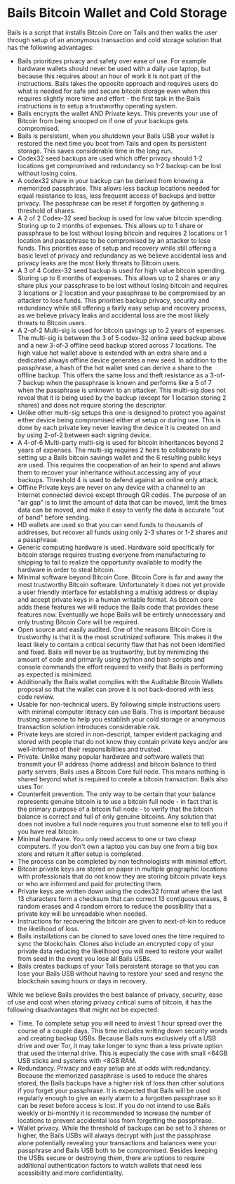 # Bails Bitcoin Wallet and Cold Storage

Bails is a script that installs Bitcoin Core on Tails and then walks the user through setup of an anonymous transaction and cold storage solution that has the following advantages:

* Bails prioritizes privacy and safety over ease of use. For example hardware wallets should never be used with a daily use laptop, but because this requires about an hour of work it is not part of the instructions. Bails takes the opposite approach and requires users do what is needed for safe and secure bitcoin storage even when this requires slightly more time and effort - the first task in the Bails instructions is to setup a trustworthy operating system.
* Bails encrypts the wallet AND Private keys. This prevents your use of Bitcoin from being snooped on if one of your backups gets compromised.
* Bails is persistent, when you shutdown your Bails USB your wallet is restored the next time you boot from Tails and open its persistent storage. This saves considerable time in the long run.
* Codex32 seed backups are used which offer privacy should 1-2 locations get compromised and redundancy so 1-2 backup can be lost without losing coins.
* A codex32 share in your backup can be derived from knowing a memorized passphrase. This allows less backup locations needed for equal resistance to loss, less frequent access of backups and better privacy. The passphrase can be reset if forgotten by gathering a threshold of shares.
* A 2 of 2 Codex-32 seed backup is used for low value bitcoin spending. Storing up to 2 months of expenses. This allows up to 1 share or passphrase to be lost without losing bitcoin and requires 2 locations or 1 location and passphrase to be compromised by an attacker to lose funds. This priorities ease of setup and recovery while still offering a basic level of privacy and redundancy as we believe accidental loss and privacy leaks are the most likely threats to Bitcoin users.  
* A 3 of 4 Codex-32 seed backup is used for high value bitcoin spending. Storing up to 6 months of expenses. This allows up to 2 shares or any share plus your passphrase to be lost without losing bitcoin and requires 3 locations or 2 location and your passphrase to be compromised by an attacker to lose funds. This priorities backup privacy, security and redundancy while still offering a fairly easy setup and recovery process, as we believe privacy leaks and accidental loss are the most likely threats to Bitcoin users.  
* A 2-of-2 Multi-sig is used for bitcoin savings up to 2 years of expenses. The multi-sig is between the 3 of 5 codex-32 online seed backup above and a new 3-of-3 offline seed backup stored across 7 locations. The high value hot wallet above is extended with an extra share and a dedicated always offline device generates a new seed. In addition to the passphrase, a hash of the hot wallet seed can derive a share to the offline backup. This offers the same loss and theft resistance as a 3-of-7 backup when the passphrase is known and performs like a 5 of 7 when the passphrase is unknown to an attacker. This multi-sig does not reveal that it is being used by the backup (except for 1 location storing 2 shares) and does not require storing the descriptor.
* Unlike other multi-sig setups this one is designed to protect you against either device being compromised either at setup or during use. This is done by each private key never leaving the device it is created on and by using 2-of-2 between each signing device.
* A 4-of-6 Multi-party multi-sig is used for bitcoin inheritances beyond 2 years of expenses. The multi-sig requires 2 heirs to collaborate by setting up a Bails bitcoin savings wallet and the 6 resulting public keys are used. This requires the cooperation of an heir to spend and allows them to recover your inheritance without accessing any of your backups. Threshold 4 is used to defend against an online only attack.
* Offline Private keys are never on any device with a channel to an Internet connected device except through QR codes. The purpose of an "air gap" is to limit the amount of data that can be moved, limit the times data can be moved, and make it easy to verify the data is accurate "out of band" before sending.
* HD wallets are used so that you can send funds to thousands of addresses, but recover all funds using only 2-3 shares or 1-2 shares and a passphrase.
* Generic computing hardware is used. Hardware sold specifically for bitcoin storage requires trusting everyone from manufacturing to shipping to fail to realize the opportunity available to modify the hardware in order to steal bitcoin.
* Minimal software beyond Bitcoin Core. Bitcoin Core is far and away the most trustworthy Bitcoin software. Unfortunately it does not yet provide a user friendly interface for establishing a multisig address or display and accept private keys in a human writable format. As bitcoin core adds these features we will reduce the Bails code that provides these features now. Eventually we hope Bails will be entirely unnecessary and only trusting Bitcoin Core will be required.
* Open source and easily audited. One of the reasons Bitcoin Core is trustworthy is that it is the most scrutinized software. This makes it the least likely to contain a critical security flaw that has not been identified and fixed. Bails will never be as trustworthy, but by minimizing the amount of code and primarily using python and bash scripts and console commands the effort required to verify that Bails is performing as expected is minimized.
* Additionally the Bails wallet complies with the Auditable Bitcoin Wallets proposal so that the wallet can prove it is not back-doored with less code review.
* Usable for non-technical users. By following simple instructions users with minimal computer literacy can use Bails. This is important because trusting someone to help you establish your cold storage or anonymous transaction solution introduces considerable risk.
* Private keys are stored in non-descript, tamper evident packaging and stored with people that do not know they contain private keys and/or are well-informed of their responsibilities and trusted.
* Private. Unlike many popular hardware and software wallets that transmit your IP address (home address) and bitcoin balance to third party servers, Bails uses a Bitcoin Core full node. This means nothing is shared beyond what is required to create a bitcoin transaction. Bails also uses Tor.
* Counterfeit prevention. The only way to be certain that your balance represents genuine bitcoin is to use a bitcoin full node - in fact that is the primary purpose of a bitcoin full node - to verify that the bitcoin balance is correct and full of only genuine bitcoins. Any solution that does not involve a full node requires you trust someone else to tell you if you have real bitcoin.
* Minimal hardware. You only need access to one or two cheap computers. If you don't own a laptop you can buy one from a big box store and return it after setup is completed.
* The process can be completed by non technologists with minimal effort.
* Bitcoin private keys are stored on paper in multiple geographic locations with professionals that do not know they are storing bitcoin private keys or who are informed and paid for protecting them.
* Private keys are written down using the codex32 format where the last 13 characters form a checksum that can correct 13 contiguous erases, 8 random erases and 4 random errors to reduce the possibility that a private key will be unreadable when needed.
* Instructions for recovering the bitcoin are given to next-of-kin to reduce the likelihood of loss.
* Bails installations can be cloned to save loved ones the time required to sync the blockchain. Clones also include an encrypted copy of your private data reducing the likelihood you will need to restore your wallet from seed in the event you lose all Bails USBs.
* Bails creates backups of your Tails persistent storage so that you can lose your Bails USB without having to restore your seed and resync the blockchain saving hours or days in recovery.
  
While we believe Bails provides the best balance of privacy, security, ease of use and cost when storing privacy critical sums of bitcoin, it has the following disadvantages that might not be expected:
* Time. To complete setup you will need to invest 1 hour spread over the course of a couple days. This time includes writing down security words and creating backup USBs. Because Bails runs exclusively off a USB drive and over Tor, it may take longer to sync than a less private option that used the internal drive. This is especially the case with small <64GB USB sticks and systems with <8GB RAM.
* Redundancy. Privacy and easy setup are at odds with redundancy. Because the memorized passphrase is used to reduce the shares stored, the Bails backups have a higher risk of loss than other solutions if you forget your passphrase. It is expected that Bails will be used regularly enough to give an early alarm to a forgotten passphrase so it can be reset before access is lost. If you do not intend to use Bails weekly or bi-monthly it is recommended to increase the number of locations to prevent accidental loss from forgetting the passphrase.
* Wallet privacy. While the threshold of backups can be set to 3 shares or higher, the Bails USBs will always decrypt with just the passphrase alone potentially revealing your transactions and balances were your passphrase and Bails USB both to be compromised. Besides keeping the USBs secure or destroying them, there are options to require additional authentication factors to watch wallets that need less acessibility and more confidentiality.
